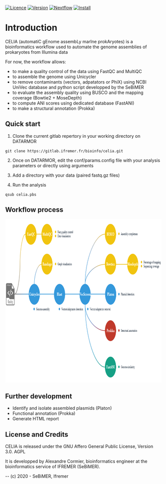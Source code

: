 [![Licence](https://img.shields.io/badge/licence-Affero_GPL_3.0-orange.svg)]()
[![Version](https://img.shields.io/badge/version-beta-red.svg)]()
[![Nextflow](https://img.shields.io/badge/nextflow-%E2%89%A519.07.0-blue.svg)](https://www.nextflow.io/)
[![Install](https://img.shields.io/badge/install-SeBiMER_gitlab-brightgreen.svg)](https://gitlab.ifremer.fr/bioinfo/CELIA)

# Introduction

CELIA (automatiC gEnome assembLy marIne prokAryotes) is a bioinformatics workflow used to automate the genome assemblies of prokaryotes from Illumina data

For now, the workflow allows:
- to make a quality control of the data using FastQC and MultiQC
- to assemble the genome using Unicycler
- to remove contaminants (vectors, adpatators or PhiX) using NCBI UniVec database and python script developped by the SeBiMER
- to evaluate the assembly quality using BUSCO and the mapping coverage (Bowtie2 + MoseDepth)
- to compute ANI scores using dedicated database (FastANI)
- to make a structural annotation (Prokka)

## Quick start

1. Clone the current gitlab repertory in your working directory on DATARMOR

```
git clone https://gitlab.ifremer.fr/bioinfo/celia.git
```

2. Once on DATARMOR, edit the conf/params.config file with your analysis parameters or directly using arguments

3. Add a directory with your data (paired fastq.gz files)

4. Run the analysis

```
qsub celia.pbs
```

## Workflow process

<img width="986" height="525" src="docs/images/celia-v1.0.0.png">

## Further development

- Identify and isolate assembled plasmids (Platon)
- Functional annotation (Prokka)
- Generate HTML report

## License and Credits
CELIA is released under the GNU Affero General Public License, Version 3.0. AGPL

It is developped by Alexandre Cormier, bioinformatics engineer at the bioinformatics service of IFREMER (SeBiMER).

-- (c) 2020 - SeBiMER, Ifremer
